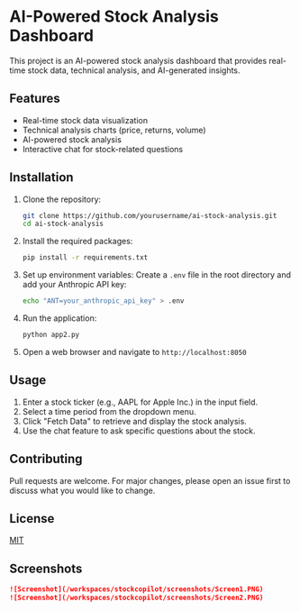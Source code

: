 # AI-Powered Stock Analysis Dashboard

This project is an AI-powered stock analysis dashboard that provides real-time stock data, technical analysis, and AI-generated insights.

## Features

- Real-time stock data visualization
- Technical analysis charts (price, returns, volume)
- AI-powered stock analysis
- Interactive chat for stock-related questions

## Installation

1. Clone the repository:

    ```sh
    git clone https://github.com/yourusername/ai-stock-analysis.git
    cd ai-stock-analysis
    ```

2. Install the required packages:

    ```sh
    pip install -r requirements.txt
    ```

3. Set up environment variables:
    Create a `.env` file in the root directory and add your Anthropic API key:

    ```sh
    echo "ANT=your_anthropic_api_key" > .env
    ```

4. Run the application:

    ```sh
    python app2.py
    ```

5. Open a web browser and navigate to `http://localhost:8050`

## Usage

1. Enter a stock ticker (e.g., AAPL for Apple Inc.) in the input field.
2. Select a time period from the dropdown menu.
3. Click "Fetch Data" to retrieve and display the stock analysis.
4. Use the chat feature to ask specific questions about the stock.

## Contributing

Pull requests are welcome. For major changes, please open an issue first to discuss what you would like to change.

## License

[MIT](https://choosealicense.com/licenses/mit/)

## Screenshots

```markdown
![Screenshot](/workspaces/stockcopilot/screenshots/Screen1.PNG)
![Screenshot](/workspaces/stockcopilot/screenshots/Screen2.PNG)
```
